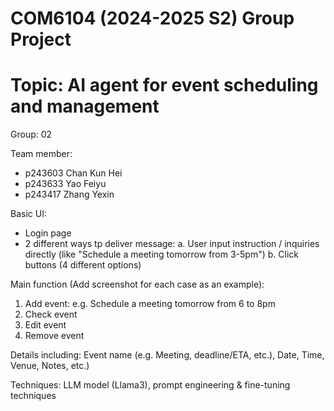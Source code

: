 # COM6104 (2024-2025 S2) Group Project
# Topic: AI agent for event scheduling and management

Group: 02

Team member:
- p243603 Chan Kun Hei
- p243633 Yao Feiyu
- p243417 Zhang Yexin

Basic UI: 
- Login page
- 2 different ways tp deliver message:
  a. User input instruction / inquiries directly (like "Schedule a meeting tomorrow from 3-5pm")
  b. Click buttons (4 different options)

Main function (Add screenshot for each case as an example):
1. Add event: e.g. Schedule a meeting tomorrow from 6 to 8pm
2. Check event
3. Edit event
4. Remove event

Details including: Event name (e.g. Meeting, deadline/ETA, etc.), Date, Time, Venue, Notes, etc.)

Techniques: LLM model (Llama3), prompt engineering & fine-tuning techniques
